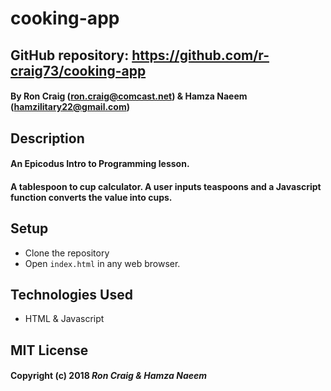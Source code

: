 # cooking-app

## GitHub repository: https://github.com/r-craig73/cooking-app

#### By Ron Craig (ron.craig@comcast.net) & Hamza Naeem (hamzilitary22@gmail.com)

## Description
#### An Epicodus Intro to Programming lesson.
#### A tablespoon to cup calculator. A user inputs teaspoons and a Javascript function converts the value into cups.

## Setup
* Clone the repository
* Open `index.html` in any web browser.

## Technologies Used
* HTML & Javascript

## MIT License

#### Copyright (c) 2018 _Ron Craig & Hamza Naeem_